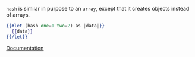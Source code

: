 `hash` is similar in purpose to an `array`, except that it creates objects instead of arrays.

```hbs
{{#let (hash one=1 two=2) as |data|}}
  {{data}}
{{/let}}
```

[Documentation][docs]

[docs]: https://api.emberjs.com/ember/release/classes/Ember.Templates.helpers/methods/hash?anchor=hash 

